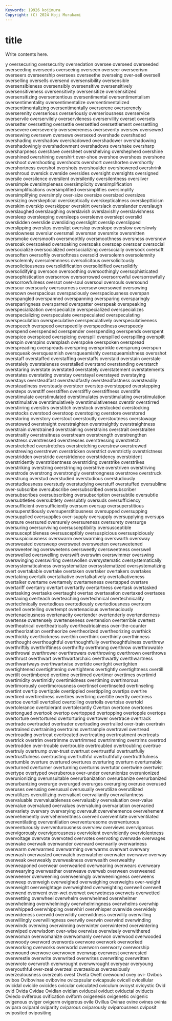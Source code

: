 ```yaml
---
Keywords: 19926 kojimura
Copyright: (C) 2024 Koji Murakami
---
```


# title

Write contents here.



y oversecuring oversecurity oversedation oversee
overseed overseeded overseeding overseeds overseeing overseen overseer overseerism overseers overseership
oversees overseethe overseing over-sell oversell overselling oversells oversend oversensibility oversensible
oversensibleness oversensibly oversensitive oversensitively oversensitiveness oversensitivity oversensitize oversensitized oversensitizing oversententious
oversentimental oversentimentalism oversentimentality oversentimentalize oversentimentalized oversentimentalizing oversentimentally overserene overserenely overserenity
overserious overseriously overseriousness overservice overservile overservilely overservileness overservility overset oversets
oversetter oversetting oversettle oversettled oversettlement oversettling oversevere overseverely oversevereness overseverity
oversew oversewed oversewing oversewn oversews oversexed overshade overshaded overshading overshadow
overshadowed overshadower overshadowing overshadowingly overshadowment overshadows overshake oversharp oversharpness overshave
oversheet overshelving overshepherd overshine overshined overshining overshirt over-shoe overshoe overshoes
overshone overshoot overshooting overshoots overshort overshorten overshortly overshortness overshot overshots
overshoulder overshowered overshrink overshroud oversick overside oversides oversight oversights oversigned
oversile oversilence oversilent oversilently oversilentness oversilver oversimple oversimpleness oversimplicity oversimplification
oversimplifications oversimplified oversimplifies oversimplify oversimplifying oversimply over-size oversize oversized oversizes
oversizing overskeptical overskeptically overskepticalness overskeptticism overskim overskip overskipper overskirt overslack
overslander overslaugh overslaughed overslaughing overslavish overslavishly overslavishness oversleep oversleeping oversleeps
oversleeve overslept overslid overslidden overslide oversliding overslight overslip overslipped overslipping
overslips overslipt overslop overslope overslow overslowly overslowness overslur oversmall oversman
oversmite oversmitten oversmoke oversmooth oversmoothly oversmoothness oversness oversnow oversoak oversoaked
oversoaking oversoaks oversoap oversoar oversocial oversocialize oversocialized oversocializing oversocially oversock
oversoft oversoften oversoftly oversoftness oversold oversolemn oversolemnity oversolemnly oversolemnness oversolicitous
oversolicitously oversolicitousness oversolidification oversolidified oversolidify oversolidifying oversoon oversoothing oversoothingly oversophisticated
oversophistication oversorrow oversorrowed oversorrowful oversorrowfully oversorrowfulness oversot over-soul oversoul oversouls
oversound oversour oversourly oversourness oversow oversowed oversowing oversown overspacious overspaciously
overspaciousness overspan overspangled overspanned overspanning oversparing oversparingly oversparingness oversparred overspatter
overspeak overspeaking overspecialization overspecialize overspecialized overspecializes overspecializing overspeculate overspeculated overspeculating
overspeculation overspeculative overspeculatively overspeculativeness overspeech overspeed overspeedily overspeediness overspeedy overspend
overspended overspender overspending overspends overspent overspice overspiced overspicing overspill overspilled
overspilling overspilt overspin overspins oversplash overspoke overspoken overspread overspreading overspreads
overspring oversprinkle oversprung overspun oversqueak oversqueamish oversqueamishly oversqueamishness oversshot overstaff
overstaffed overstaffing overstaffs overstaid overstain overstale overstalely overstaleness overstalled overstand
overstanding overstarch overstaring overstate overstated overstately overstatement overstatements overstates overstating
overstay overstayal overstayed overstaying overstays oversteadfast oversteadfastly oversteadfastness oversteadily oversteadiness
oversteady oversteer overstep overstepped overstepping oversteps overstiff overstiffen overstiffly overstiffness
overstifle overstimulate overstimulated overstimulates overstimulating overstimulation overstimulative overstimulatively overstimulativeness overstir
overstirred overstirring overstirs overstitch overstock overstocked overstocking overstocks overstood overstoop
overstoping overstore overstored overstoring overstory overstout overstoutly overstoutness overstowage overstowed
overstraight overstraighten overstraightly overstraightness overstrain overstrained overstraining overstrains overstrait overstraiten
overstraitly overstraitness overstream overstrength overstrengthen overstress overstressed overstresses overstressing overstretch
overstretched overstretches overstretching overstrew overstrewed overstrewing overstrewn overstricken overstrict overstrictly
overstrictness overstridden overstride overstridence overstridency overstrident overstridently overstridentness overstriding overstrike
overstrikes overstriking overstring overstringing overstrive overstriven overstriving overstrode overstrong overstrongly
overstrongness overstrove overstruck overstrung overstud overstudied overstudious overstudiously overstudiousness overstudy
overstudying overstuff overstuffed oversublime over-subscribe oversubscribe oversubscribed oversubscriber oversubscribes oversubscribing
oversubscription oversubtile oversubtle oversubtleties oversubtlety oversubtly oversuds oversufficiency oversufficient oversufficiently
oversum oversup oversuperstitious oversuperstitiously oversuperstitiousness oversupped oversupping oversupplied oversupplies over-supply
oversupply oversupplying oversups oversure oversured oversurely oversureness oversurety oversurge oversuring
oversurviving oversusceptibility oversusceptible oversusceptibleness oversusceptibly oversuspicious oversuspiciously oversuspiciousness overswarm overswarming
overswarth oversway oversweated oversweep oversweet oversweeten oversweetened oversweetening oversweetens oversweetly
oversweetness overswell overswelled overswelling overswift overswim overswimmer overswing overswinging overswirling
overswollen oversystematic oversystematically oversystematicalness oversystematize oversystematized oversystematizing overt overtakable overtake
overtaken overtaker overtakers overtakes overtaking overtalk overtalkative overtalkatively overtalkativeness overtalker
overtame overtamely overtameness overtapped overtare overtariff overtarry overtart overtartly overtartness
overtask overtasked overtasking overtasks overtaught overtax overtaxation overtaxed overtaxes overtaxing
overteach overteaching overtechnical overtechnicality overtechnically overtedious overtediously overtediousness overteem overtell
overtelling overtempt overtenacious overtenaciously overtenaciousness overtenacity overtender overtenderly overtenderness overtense
overtensely overtenseness overtension overterrible overtest overtheatrical overtheatrically overtheatricalness over-the-counter overtheorization
overtheorize overtheorized overtheorizing overthick overthickly overthickness overthin overthink overthinly overthinness
overthought overthoughtful overthoughtfully overthoughtfulness overthrew overthriftily overthriftiness overthrifty overthrong overthrow
overthrowable overthrowal overthrower overthrowers overthrowing overthrown overthrows overthrust overthwart overthwartarchaic
overthwartly overthwartness overthwartways overthwartwise overtide overtight overtighten overtightened overtightening overtightens
overtightly overtightness overtill overtilt overtimbered overtime overtimed overtimer overtimes overtimid
overtimidity overtimidly overtimidness overtiming overtimorous overtimorously overtimorousness overtinsel overtinseled overtinseling
overtint overtip overtipple overtippled overtippling overtips overtire overtired overtiredness overtires
overtiring overtitle overtly overtness overtoe overtoil overtoiled overtoiling overtoils overtoise
overtold overtolerance overtolerant overtolerantly Overton overtone overtones overtongued overtook overtop
overtopped overtopping overtopple overtops overtorture overtortured overtorturing overtower overtrace overtrack
overtrade overtraded overtrader overtrading overtrailed over-train overtrain overtrained overtraining overtrains
overtrample overtravel overtread overtreading overtreat overtreated overtreating overtreatment overtreats overtrick
overtrim overtrimme overtrimmed overtrimming overtrims overtrod overtrodden over-trouble overtrouble overtroubled
overtroubling overtrue overtruly overtrump over-trust overtrust overtrustful overtrustfully overtrustfulness overtrusting
overtruthful overtruthfully overtruthfulness overtumble overture overtured overtures overturing overturn overturnable
overturned overturner overturning overturns overtutor overtwine overtwist overtype overtyped overuberous
over-under overunionize overunionized overunionizing overunsuitable overurbanization overurbanize overurbanized overurbanizing overurge
overurged overurges overurging overuse overused overuses overusing overusual overusually overutilize
overutilized overutilizes overutilizing overvaliant overvaliantly overvaliantness overvaluable overvaluableness overvaluably overvaluation
over-value overvalue overvalued overvalues overvaluing overvariation overvaried overvariety overvary overvarying
overvault overvehemence overvehement overvehemently overvehementness overveil overventilate overventilated overventilating overventilation
overventuresome overventurous overventurously overventurousness overview overviews overvigorous overvigorously overvigorousness overviolent
overviolently overviolentness overvoltage overvote overvoted overvotes overvoting overwade overwages overwake
overwalk overwander overward overwarily overwariness overwarm overwarmed overwarming overwarms overwart
overwary overwash overwasted overwatch overwatcher overwater overwave overway overweak overweakly
overweakness overwealth overwealthy overweaponed overwear overwearied overwearing overwears overweary overwearying
overweather overweave overweb overween overweened overweener overweening overweeningly overweeningness overweens
overweep overweigh overweighed overweighing overweighs over-weight overweight overweightage overweighted overweighting
overwell overwelt overwend overwent over-wet overwet overwetness overwets overwetted overwetting
overwheel overwhelm overwhelmed overwhelmer overwhelming overwhelmingly overwhelmingness overwhelms overwhip overwhipped
overwhipping overwhirl overwhisper overwide overwidely overwideness overwild overwildly overwildness overwilily
overwilling overwillingly overwillingness overwily overwin overwind overwinding overwinds overwing overwinning
overwinter overwintered overwintering overwiped overwisdom over-wise overwise overwisely overwithered overwoman
overwomanize overwomanly overwon overwood overwooded overwoody overword overwords overwore overwork
overworked overworking overworks overworld overworn overworry overworship overwound overwove overwoven
overwrap overwrest overwrested overwrestle overwrite overwrited overwrites overwriting overwritten overwrote
overwroth overwrought overwwrought overyear overyoung overyouthful over-zeal overzeal overzealous overzealously
overzealousness overzeals ovest Oveta Ovett ovewound ovey ovi- Ovibos ovibos
Ovibovinae ovibovine ovicapsular ovicapsule ovicell ovicellular ovicidal ovicide ovicides ovicular
oviculated oviculum ovicyst ovicystic Ovid ovid Ovida Ovidae Ovidian ovidian
oviducal oviduct oviductal oviducts Oviedo oviferous ovification oviform ovigenesis ovigenetic
ovigenic ovigenous oviger ovigerm ovigerous ovile Ovillus Ovinae ovine ovines
ovinia ovipara oviparal oviparity oviparous oviparously oviparousness oviposit oviposited ovipositing
